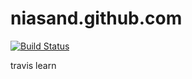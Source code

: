 # niasand.github.com
[![Build Status](https://travis-ci.org/niasand/niasand.github.com.svg?branch=master)](https://travis-ci.org/niasand/niasand.github.com)


travis learn
